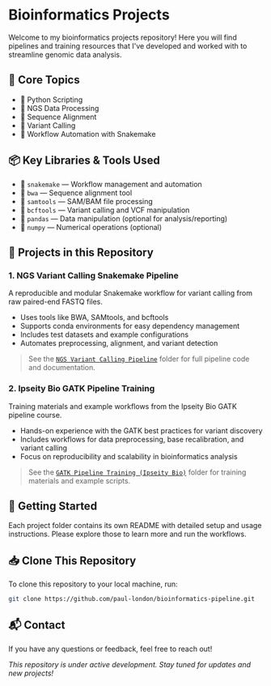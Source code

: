 # Bioinformatics Projects

Welcome to my bioinformatics projects repository! Here you will find pipelines and training resources that I've developed and worked with to streamline genomic data analysis.

## 🚀 Core Topics

- 🐍 Python Scripting  
- 🔎 NGS Data Processing  
- 🧬 Sequence Alignment  
- 🧫 Variant Calling  
- 🧪 Workflow Automation with Snakemake  

## 📦 Key Libraries & Tools Used

- 🐍 `snakemake` — Workflow management and automation  
- 🔬 `bwa` — Sequence alignment tool  
- 🔎 `samtools` — SAM/BAM file processing  
- 🧪 `bcftools` — Variant calling and VCF manipulation  
- 🐼 `pandas` — Data manipulation (optional for analysis/reporting)  
- 🔢 `numpy` — Numerical operations (optional)  

## 📁 Projects in this Repository

### 1. NGS Variant Calling Snakemake Pipeline

A reproducible and modular Snakemake workflow for variant calling from raw paired-end FASTQ files.  
- Uses tools like BWA, SAMtools, and bcftools  
- Supports conda environments for easy dependency management  
- Includes test datasets and example configurations  
- Automates preprocessing, alignment, and variant detection  

> See the [`NGS Variant Calling Pipeline`](./NGS_Variant_Calling_Pipeline) folder for full pipeline code and documentation.

### 2. Ipseity Bio GATK Pipeline Training

Training materials and example workflows from the Ipseity Bio GATK pipeline course.  
- Hands-on experience with the GATK best practices for variant discovery  
- Includes workflows for data preprocessing, base recalibration, and variant calling  
- Focus on reproducibility and scalability in bioinformatics analysis  

> See the [`GATK Pipeline Training (Ipseity Bio)`](./GATK_Pipeline_Training_(Ipseity_Bio)) folder for training materials and example scripts.

## 🛫 Getting Started

Each project folder contains its own README with detailed setup and usage instructions. Please explore those to learn more and run the workflows.

## 📥 Clone This Repository

To clone this repository to your local machine, run:

```bash
git clone https://github.com/paul-london/bioinformatics-pipeline.git
```

## 📬 Contact

If you have any questions or feedback, feel free to reach out!

*This repository is under active development. Stay tuned for updates and new projects!*

